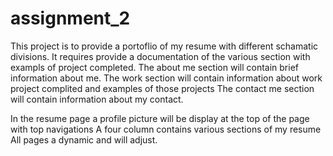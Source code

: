 # assignment_2
This project is to provide a portoflio of my resume with different schamatic divisions. It requires provide a documentation of the various section with exampls of project completed. 
The about me section will contain brief information about me.
The work section will contain information about work project complited and examples of those projects 
The contact me section will contain information about my contact.

In the resume page a profile picture will be display at the top of the page with top navigations
A four column contains various sections of my resume
All pages a dynamic and will adjust.
